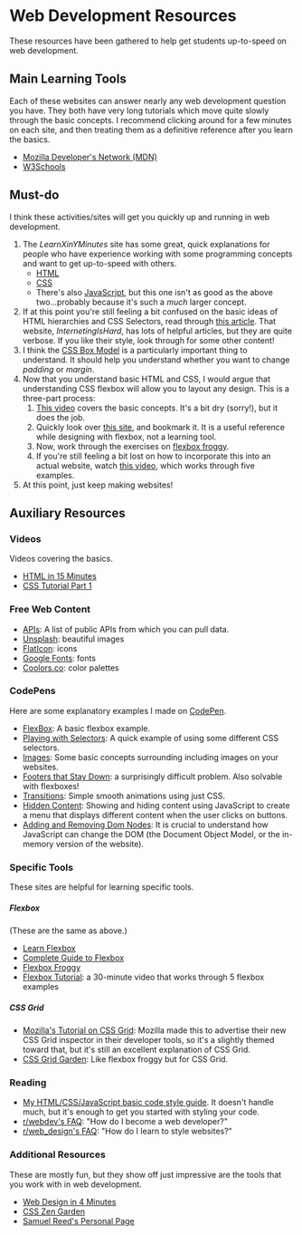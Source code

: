 # Web Development Resources
These resources have been gathered to help get students up-to-speed on web development.

## Main Learning Tools
Each of these websites can answer nearly any web development question you have.  They both have very long tutorials which move quite slowly through the basic concepts.  I recommend clicking around for a few minutes on each site, and then treating them as a definitive reference after you learn the basics.
* [Mozilla Developer's Network (MDN)](https://developer.mozilla.org/en-US/docs/Learn)
* [W3Schools](https://www.w3schools.com/)

## Must-do
I think these activities/sites will get you quickly up and running in web development.
1. The _LearnXinYMinutes_ site has some great, quick explanations for people who have experience working with some programming concepts and want to get up-to-speed with others.
    * [HTML](https://learnxinyminutes.com/docs/html/)
    * [CSS](https://learnxinyminutes.com/docs/css/)
    * There's also [JavaScript](https://learnxinyminutes.com/docs/javascript/), but this one isn't as good as the above two...probably because it's such a _much_ larger concept.
1. If at this point you're still feeling a bit confused on the basic ideas of HTML hierarchies and CSS Selectors, read through [this article](https://www.internetingishard.com/html-and-css/).  That website, _InternetingIsHard_, has lots of helpful articles, but they are quite verbose.  If you like their style, look through for some other content!
1. I think the [CSS Box Model](https://www.w3schools.com/css/css_boxmodel.asp) is a particularly important thing to understand.  It should help you understand whether you want to change _padding_ or _margin_.
1. Now that you understand basic HTML and CSS, I would argue that understanding CSS flexbox will allow you to layout any design.  This is a three-part process:
    1. [This video](https://youtube.com/watch?v=4GaHn08BXQw) covers the basic concepts.  It's a bit dry (sorry!), but it does the job.
    1. Quickly look over [this site](https://css-tricks.com/snippets/css/a-guide-to-flexbox/), and bookmark it.  It is a useful reference while designing with flexbox, not a learning tool.
    1. Now, work through the exercises on [flexbox froggy](https://flexboxfroggy.com/).
    1. If you're still feeling a bit lost on how to incorporate this into an actual website, watch [this video](https://www.youtube.com/watch?v=k32voqQhODc), which works through five examples.
1. At this point, just keep making websites!
<!-- * Basic CSS concepts: [Syntax and Selectors](https://www.w3schools.com/css/css_syntax.asp) and [how to include it](https://www.w3schools.com/css/css_howto.asp). -->

## Auxiliary Resources
### Videos
Videos covering the basics.
* [HTML in 15 Minutes](https://www.youtube.com/watch?v=Ggh_y-33Eso)
* [CSS Tutorial Part 1](https://www.youtube.com/watch?v=I-rTKuEhrCM)

### Free Web Content
* [APIs](https://github.com/toddmotto/public-apis): A list of public APIs from which you can pull data.
* [Unsplash](https://unsplash.com/): beautiful images
* [FlatIcon](https://www.flaticon.com/): icons
* [Google Fonts](https://fonts.google.com/): fonts
* [Coolors.co](https://coolors.co/): color palettes

### CodePens
Here are some explanatory examples I made on [CodePen](https://codepen.io/).
* [FlexBox](https://codepen.io/nicholaszufelt/pen/KeOaZR): A basic flexbox example.
* [Playing with Selectors](https://codepen.io/nicholaszufelt/pen/JZgbZa): A quick example of using some different CSS selectors.
* [Images](https://codepen.io/nicholaszufelt/pen/GGVvKv): Some basic concepts surrounding including images on your websites.
* [Footers that Stay Down](https://codepen.io/nicholaszufelt/pen/VBbRGG): a surprisingly difficult problem.  Also solvable with flexboxes!
* [Transitions](https://codepen.io/nicholaszufelt/pen/bjbavx): Simple smooth animations using just CSS.
* [Hidden Content](https://codepen.io/nicholaszufelt/pen/XBKWjw): Showing and hiding content using JavaScript to create a menu that displays different content when the user clicks on buttons.
* [Adding and Removing Dom Nodes](https://codepen.io/nicholaszufelt/pen/OwRWNb): It is crucial to understand how JavaScript can change the DOM (the Document Object Model, or the in-memory version of the website).

### Specific Tools
These sites are helpful for learning specific tools.

##### Flexbox
(These are the same as above.)
* [Learn Flexbox](https://youtube.com/watch?v=4GaHn08BXQw)
* [Complete Guide to Flexbox](https://css-tricks.com/snippets/css/a-guide-to-flexbox/)
* [Flexbox Froggy](https://flexboxfroggy.com/)
* [Flexbox Tutorial](https://www.youtube.com/watch?v=k32voqQhODc): a 30-minute video that works through 5 flexbox examples

##### CSS Grid
* [Mozilla's Tutorial on CSS Grid](https://mozilladevelopers.github.io/playground/css-grid): Mozilla made this to advertise their new CSS Grid inspector in their developer tools, so it's a slightly themed toward that, but it's still an excellent explanation of CSS Grid.
* [CSS Grid Garden](http://cssgridgarden.com/): Like flexbox froggy but for CSS Grid.

### Reading
* [My HTML/CSS/JavaScript basic code style guide](https://github.com/nzufelt/ace10_summer2018/blob/master/webdev_code_style.md).  It doesn't handle much, but it's enough to get you started with styling your code.
* [r/webdev's FAQ](https://www.reddit.com/r/webdev/wiki/faq): "How do I become a web developer?"
* [r/web_design's FAQ](https://www.reddit.com/r/web_design/wiki/faq): "How do I learn to style websites?"

### Additional Resources
These are mostly fun, but they show off just impressive are the tools that you work with in web development.
* [Web Design in 4 Minutes](https://jgthms.com/web-design-in-4-minutes/)
* [CSS Zen Garden](http://www.csszengarden.com/)
* [Samuel Reed's Personal Page](http://strml.net/)
